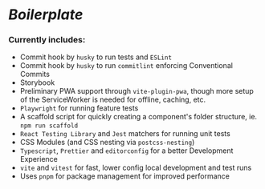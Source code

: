 # **_Boilerplate_**

### Currently includes:

- Commit hook by `husky` to run tests and `ESLint`
- Commit hook by `husky` to run `commitlint` enforcing Conventional Commits
- Storybook
- Preliminary PWA support through `vite-plugin-pwa`, though more setup of the ServiceWorker is needed for offline, caching, etc.
- `Playwright` for running feature tests
- A scaffold script for quickly creating a component's folder structure, ie. `npm run scaffold`
- `React Testing Library` and `Jest` matchers for running unit tests
- CSS Modules (and CSS nesting via `postcss-nesting`)
- `Typescript`, `Prettier` and `editorconfig` for a better Development Experience
- `vite` and `vitest` for fast, lower config local development and test runs
- Uses `pnpm` for package management for improved performance
